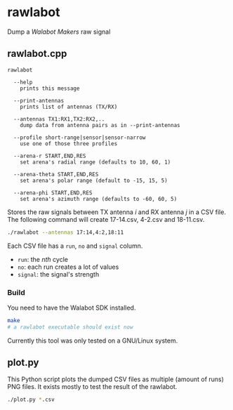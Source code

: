 # rawlabot

Dump a *Walabot Makers* raw signal


## rawlabot.cpp

```
rawlabot

  --help
    prints this message

  --print-antennas
    prints list of antennas (TX/RX)

  --antennas TX1:RX1,TX2:RX2,..
    dump data from antenna pairs as in --print-antennas

  --profile short-range|sensor|sensor-narrow
    use one of those three profiles

  --arena-r START,END,RES
    set arena's radial range (defaults to 10, 60, 1)

  --arena-theta START,END,RES
    set arena's polar range (default to -15, 15, 5)

  --arena-phi START,END,RES
    set arena's azimuth range (defaults to -60, 60, 5)
```

Stores the raw signals between TX antenna *i* and RX antenna *j* in a CSV file.
The following command will create 17-14.csv, 4-2.csv and 18-11.csv.

```bash
./rawlabot --antennas 17:14,4:2,18:11
```

Each CSV file has a `run`, `no` and `signal` column.

- `run`: the *nth* cycle
- `no`: each run creates a lot of values
- `signal`: the signal's strength

### Build

You need to have the Walabot SDK installed.

```bash
make
# a rawlabot executable should exist now
```

Currently this tool was only tested on a GNU/Linux system.


## plot.py

This Python script plots the dumped CSV files as multiple (amount of runs) PNG
files. It exists mostly to test the result of the rawlabot.

```bash
./plot.py *.csv
```

